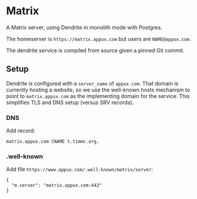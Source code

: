 # Matrix

A Matrix server, using Dendrite in monolith mode with Postgres.

The homeserver is `https://matrix.appux.com` but users are
`NAME@appux.com`.

The dendrite service is compiled from source given a pinned Git commit.

## Setup

Dendrite is configured with a `server_name` of `appux.com`. That
domain is currently hosting a website, so we use the well-known hosts
mechanism to point to `matrix.appux.com` as the implementing domain
for the service. This simplifies TLS and DNS setup (versus SRV
records).

### DNS

Add record:

`matrix.appux.com CNAME t.timmc.org.`

### .well-known

Add file `https://www.appux.com/.well-known/matrix/server`:

```
{
  "m.server": "matrix.appux.com:443"
}
```
